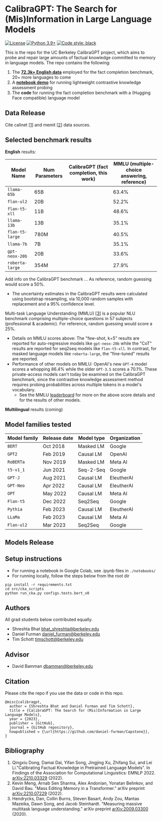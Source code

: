 # CalibraGPT: The Search for (Mis)Information in Large Language Models

[![License](https://img.shields.io/badge/license-MIT-green.svg)](https://github.com/daniel-furman/Capstone/blob/main/LICENSE) 
[![Python 3.9+](https://img.shields.io/badge/python-3.9+-blue.svg)](https://www.python.org/downloads/release/python-390/) 
[![Code style: black](https://img.shields.io/badge/code%20style-black-000000.svg)](https://github.com/psf/black) 

This is the repo for the UC Berkeley CalibraGPT project, which aims to probe and repair large amounts of factual knowledge committed to memory in language models. The repo contains the following:

1. The [**72.3k+ English data**][data] employed for the fact completion benchmark, 20+ more languages to come
2. A [**notebook demo**][notebook_cka_demo] for running lightweight contrastive knowledge assessment probing
3. The **code** for running the fact completion benchmark with a (Hugging Face compatible) language model

## Data Release

Cite calinet [[1][bib]] and memit [[2][bib]] data sources. 

## Selected benchmark results

**English** results:

| Model Name            | Num Parameters | CalibraGPT (fact completion, this work)     | MMLU (multiple-choice answering, reference)     |
|------------------|----------------|-----------------------------|------------------------------------------------|
| `llama-65b`      | 65B   |    | 63.4%           |
| `flan-ul2`       | 20B   |    | 52.2%           |
| `flan-t5-xll`    | 11B   |    | 48.6%           |
| `llama-13b`      | 13B   |    | 35.1%           |
| `flan-t5-large`  | 780M  |    | 40.5%           |
| `llama-7b`       | 7B    |    | 35.1%           |
| `gpt-neox-20b`   | 20B   |    | 33.6%           |
| `roberta-large`  | 354M  |    | 27.9%           |

Add info on the CalibraGPT benchmark ... As reference, random guessing would score a 50%.

* The uncertainty estimates in the CalibraGPT results were calculated using bootstrap resampling, via 10,000 random samples with replacement and a 95% confidence level.  

Multi-task Language Understanding (MMLU) [[3][bib]] is a popular NLU benchmark comprising multiple-choice questions in 57 subjects (professional & academic). For reference, random guessing would score a 25%. 

* Details on MMLU scores above: The "few-shot, k=5" results are reported for auto-regressive models like `gpt-neox-20b` while the "CoT" results are reported for seq2seq models like `flan-t5-xll`. In contrast, for masked language models like `roberta-large`, the "fine-tuned" results are reported. 
* Performance of other models on MMLU: OpenAI's new `GPT-4` model scores a whopping 86.4% while the older `GPT-3.5` scores a 70.1%. These private-access models can't today be examined on the CalibraGPT benchmark, since the contrastive knowledge assessment method requires probing probabilities across multiple tokens in a model's vocabulary.
    * See the MMLU [leaderboard][mmlu] for more on the above score details and for the results of other models. 

**Multilingual** results (coming)

## Model families tested

| Model family | Release date | Model type | Organization |
|--------------|--------------|------------|--------------|
| `BERT`       | Oct 2018     | Masked LM  | Google       |
| `GPT2`       | Feb 2019     | Causal LM  | OpenAI       |
| `RoBERTa`    | Nov 2019     | Masked LM  | Meta AI      |
| `t5-v1_1`    | Jun 2021     | Seq-2-Seq  | Google       |
| `GPT-J`      | Aug 2021     | Causal LM  | EleutherAI   |
| `GPT-Neo`    | Apr 2022     | Causal LM  | EleutherAI   |
| `OPT`        | May 2022     | Causal LM  | Meta AI      |
| `Flan-t5`    | Dec 2022     | Seq2Seq    | Google       |
| `Pythia`     | Feb 2023     | Causal LM  | EleutherAI   |
| `LLaMa`      | Feb 2023     | Causal LM  | Meta AI      |
| `Flan-ul2`   | Mar 2023     | Seq2Seq    | Google       |

## Models Release

## Setup instructions

* For running a notebook in Google Colab, see .ipynb files in ```./notebooks/```
* For running locally, follow the steps below from the root dir

```
pip install -r requirements.txt
cd src/cka_scripts
python run_cka.py configs.tests.bert_v0
```

## Authors
All grad students below contributed equally.

* Shreshta Bhat <bhat_shreshta@berkeley.edu>
* Daniel Furman <daniel_furman@berkeley.edu>
* Tim Schott <timschott@berkeley.edu>

## Advisor

* David Bamman <dbamman@berkeley.edu>

## Citation

Please cite the repo if you use the data or code in this repo.

```
@misc{calibragpt,
  author = {Shreshta Bhat and Daniel Furman and Tim Schott},
  title = {CalibraGPT: The Search for (Mis)Information in Large Language Models},
  year = {2023},
  publisher = {GitHub},
  journal = {GitHub repository},
  howpublished = {\url{https://github.com/daniel-furman/Capstone}},
}
```

## Bibliography 

1. Qingxiu Dong, Damai Dai, Yifan Song, Jingjing Xu, Zhifang Sui, and Lei Li."Calibrating Factual Knowledge in Pretrained Language Models". In Findings of the Association for Computational Linguistics: EMNLP 2022. [arXiv:2210.03329][cka] (2022).
2. Kevin Meng, Arnab Sen Sharma, Alex Andonian, Yonatan Belinkov, and David Bau. "Mass Editing Memory in a Transformer." arXiv preprint [arXiv:2210.07229][memit] (2022).
3. Hendrycks, Dan, Collin Burns, Steven Basart, Andy Zou, Mantas Mazeika, Dawn Song, and Jacob Steinhardt. "Measuring massive multitask language understanding." arXiv preprint [arXiv:2009.03300][mmlu_paper] (2020).

[notebook_cka_demo]: https://colab.research.google.com/github/daniel-furman/Capstone/blob/main/notebooks/cka_run_main_demo.ipynb
[data]: https://github.com/daniel-furman/Capstone/tree/main/data/calibragpt_full_input_information.json
[cka]: https://arxiv.org/abs/2210.03329
[memit]: https://arxiv.org/abs/2210.07229
[mmlu]: https://paperswithcode.com/sota/multi-task-language-understanding-on-mmlu
[mmlu_paper]: https://arxiv.org/abs/2009.03300
[bib]: https://github.com/daniel-furman/Capstone#bibliography
